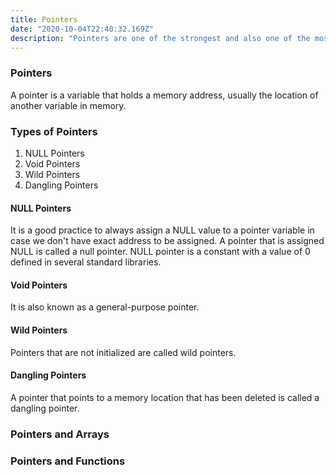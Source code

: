 ```yaml
---
title: Pointers
date: "2020-10-04T22:40:32.169Z"
description: "Pointers are one of the strongest and also one of the most dangerous and vulnerable features of C."
---
```


### Pointers

A pointer is a variable that holds a memory address, usually the location of another variable in memory.

### Types of Pointers

1. NULL Pointers
2. Void Pointers
3. Wild Pointers
4. Dangling Pointers

#### NULL Pointers

It is a good practice to always assign a NULL value to a pointer variable in case we don't have exact address to be assigned. A pointer that is assigned NULL is called a null pointer. NULL pointer is a constant with a value of 0 defined in several standard libraries.

#### Void Pointers

It is also known as a general-purpose pointer.

#### Wild Pointers

Pointers that are not initialized are called wild pointers.

#### Dangling Pointers

A pointer that points to a memory location that has been deleted is called a dangling pointer.

### Pointers and Arrays

### Pointers and Functions
